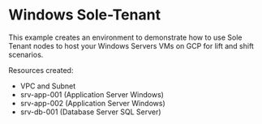 # Windows Sole-Tenant

This example creates an environment to demonstrate how to use Sole Tenant nodes to host your Windows Servers VMs on GCP for lift and shift scenarios.

Resources created:
- VPC and Subnet
- srv-app-001 (Application Server Windows)
- srv-app-002 (Application Server Windows)
- srv-db-001 (Database Server SQL Server)
